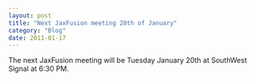 ```yaml
---
layout: post
title: "Next JaxFusion meeting 20th of January"
category: "Blog"
date: 2011-01-17
---
```



The next JaxFusion meeting will be Tuesday January 20th at SouthWest Signal at 6:30 PM.